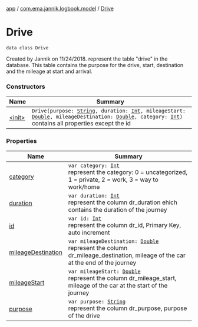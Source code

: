 [app](../../index.md) / [com.ema.jannik.logbook.model](../index.md) / [Drive](./index.md)

# Drive

`data class Drive`

Created by Jannik on 11/24/2018.
represent the table "drive" in the database.
This table contains the purpose for the drive, start, destination and the mileage at start and arrival.

### Constructors

| Name | Summary |
|---|---|
| [&lt;init&gt;](-init-.md) | `Drive(purpose: `[`String`](https://kotlinlang.org/api/latest/jvm/stdlib/kotlin/-string/index.html)`, duration: `[`Int`](https://kotlinlang.org/api/latest/jvm/stdlib/kotlin/-int/index.html)`, mileageStart: `[`Double`](https://kotlinlang.org/api/latest/jvm/stdlib/kotlin/-double/index.html)`, mileageDestination: `[`Double`](https://kotlinlang.org/api/latest/jvm/stdlib/kotlin/-double/index.html)`, category: `[`Int`](https://kotlinlang.org/api/latest/jvm/stdlib/kotlin/-int/index.html)`)`<br>contains all properties except the id |

### Properties

| Name | Summary |
|---|---|
| [category](category.md) | `var category: `[`Int`](https://kotlinlang.org/api/latest/jvm/stdlib/kotlin/-int/index.html)<br>represent the category: 0 = uncategorized, 1 = private, 2 = work, 3 = way to work/home |
| [duration](duration.md) | `var duration: `[`Int`](https://kotlinlang.org/api/latest/jvm/stdlib/kotlin/-int/index.html)<br>represent the column dr_duration ehich contains the duration of the journey |
| [id](id.md) | `var id: `[`Int`](https://kotlinlang.org/api/latest/jvm/stdlib/kotlin/-int/index.html)<br>represent the column dr_id, Primary Key, auto increment |
| [mileageDestination](mileage-destination.md) | `var mileageDestination: `[`Double`](https://kotlinlang.org/api/latest/jvm/stdlib/kotlin/-double/index.html)<br>represent the column dr_mileage_destination, mileage of the car at the end of the journey |
| [mileageStart](mileage-start.md) | `var mileageStart: `[`Double`](https://kotlinlang.org/api/latest/jvm/stdlib/kotlin/-double/index.html)<br>represent the column dr_mileage_start, mileage of the car at the start of the journey |
| [purpose](purpose.md) | `var purpose: `[`String`](https://kotlinlang.org/api/latest/jvm/stdlib/kotlin/-string/index.html)<br>represent the column dr_purpose, purpose of the drive |
